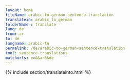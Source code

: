 ```yaml
---
layout: home
fileName: arabic-to-german-sentence-translation
translatein: arabic_to_german
folderName : translate
lang: de
from: ar
to: de
langname: arabic-to
permalink: /de/arabic-to-german-sentence-translation
tool: sentence-translations
matchurls: en&&ar&&de
---
```

{% include section/translateinto.html %}
